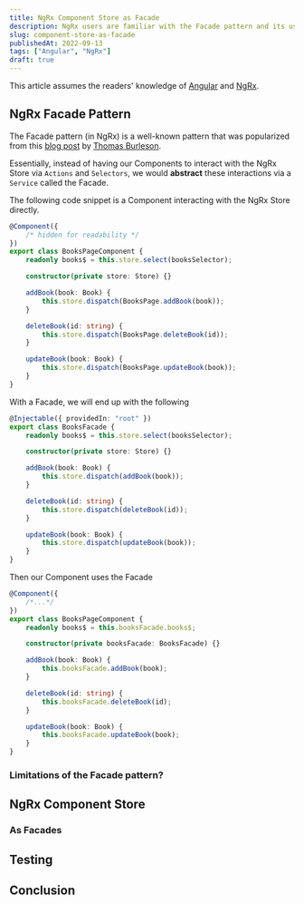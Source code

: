 ```yaml
---
title: NgRx Component Store as Facade
description: NgRx users are familiar with the Facade pattern and its usefulness. What if I told you there's a new kind of super-power that can take your Facade pattern to the next level, would you believe it? Let's explore together
slug: component-store-as-facade
publishedAt: 2022-09-13
tags: ["Angular", "NgRx"]
draft: true
---
```


This article assumes the readers' knowledge of [Angular](https://angular.io) and [NgRx](https://ngrx.io).

## NgRx Facade Pattern

The Facade pattern (in NgRx) is a well-known pattern that was popularized from this [blog post](https://thomasburlesonia.medium.com/ngrx-facades-better-state-management-82a04b9a1e39) by [Thomas Burleson](https://twitter.com/ThomasBurleson).

Essentially, instead of having our Components to interact with the NgRx Store via `Actions` and `Selectors`, we would **abstract** these interactions via a `Service` called the Facade.

The following code snippet is a Component interacting with the NgRx Store directly.

```ts
@Component({
	/* hidden for readability */
})
export class BooksPageComponent {
	readonly books$ = this.store.select(booksSelector);

	constructor(private store: Store) {}

	addBook(book: Book) {
		this.store.dispatch(BooksPage.addBook(book));
	}

	deleteBook(id: string) {
		this.store.dispatch(BooksPage.deleteBook(id));
	}

	updateBook(book: Book) {
		this.store.dispatch(BooksPage.updateBook(book));
	}
}
```

With a Facade, we will end up with the following

```ts
@Injectable({ providedIn: "root" })
export class BooksFacade {
	readonly books$ = this.store.select(booksSelector);

	constructor(private store: Store) {}

	addBook(book: Book) {
		this.store.dispatch(addBook(book));
	}

	deleteBook(id: string) {
		this.store.dispatch(deleteBook(id));
	}

	updateBook(book: Book) {
		this.store.dispatch(updateBook(book));
	}
}
```

Then our Component uses the Facade

```ts
@Component({
	/*...*/
})
export class BooksPageComponent {
	readonly books$ = this.booksFacade.books$;

	constructor(private booksFacade: BooksFacade) {}

	addBook(book: Book) {
		this.booksFacade.addBook(book);
	}

	deleteBook(id: string) {
		this.booksFacade.deleteBook(id);
	}

	updateBook(book: Book) {
		this.booksFacade.updateBook(book);
	}
}
```

### Limitations of the Facade pattern?

## NgRx Component Store

### As Facades

## Testing

## Conclusion
